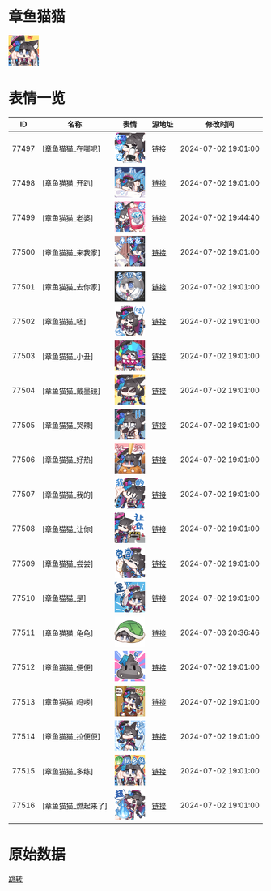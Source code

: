 # 章鱼猫猫

<img src="./cover.png" height="60" alt="cover" />

# 表情一览

|ID|名称|表情|源地址|修改时间|
|----|----|----|----|----|
|77497|[章鱼猫猫_在哪呢]|<img src="./pic/077497_%5B章鱼猫猫_在哪呢%5D.png" height="60" alt="在哪呢"/>|[链接](https://i0.hdslb.com/bfs/garb/5be4e2f466fb1f3c5493948b9c854e944e26a8f5.png)|2024-07-02 19:01:00|
|77498|[章鱼猫猫_开趴]|<img src="./pic/077498_%5B章鱼猫猫_开趴%5D.png" height="60" alt="开趴"/>|[链接](https://i0.hdslb.com/bfs/garb/af1562390e124736262c8cc230527026b54c9456.png)|2024-07-02 19:01:00|
|77499|[章鱼猫猫_老婆]|<img src="./pic/077499_%5B章鱼猫猫_老婆%5D.png" height="60" alt="老婆"/>|[链接](https://i0.hdslb.com/bfs/garb/92fe2f8ba529859d6e387959fb9a098a9429efd5.png)|2024-07-02 19:44:40|
|77500|[章鱼猫猫_来我家]|<img src="./pic/077500_%5B章鱼猫猫_来我家%5D.png" height="60" alt="来我家"/>|[链接](https://i0.hdslb.com/bfs/garb/5a4f8004355b85b9315d4ac2716c358bfb7922d2.png)|2024-07-02 19:01:00|
|77501|[章鱼猫猫_去你家]|<img src="./pic/077501_%5B章鱼猫猫_去你家%5D.png" height="60" alt="去你家"/>|[链接](https://i0.hdslb.com/bfs/garb/03abd97809ba96a949a0b06da4cc102c7e2b443b.png)|2024-07-02 19:01:00|
|77502|[章鱼猫猫_呸]|<img src="./pic/077502_%5B章鱼猫猫_呸%5D.png" height="60" alt="呸"/>|[链接](https://i0.hdslb.com/bfs/garb/cbb230003abb27440139ba3cea393b810ad63641.png)|2024-07-02 19:01:00|
|77503|[章鱼猫猫_小丑]|<img src="./pic/077503_%5B章鱼猫猫_小丑%5D.png" height="60" alt="小丑"/>|[链接](https://i0.hdslb.com/bfs/garb/b2bfd2bccd8b4652143ba8aa10dbb4a8ab5e2980.png)|2024-07-02 19:01:00|
|77504|[章鱼猫猫_戴墨镜]|<img src="./pic/077504_%5B章鱼猫猫_戴墨镜%5D.png" height="60" alt="戴墨镜"/>|[链接](https://i0.hdslb.com/bfs/garb/53a3467580093cc42874c4c4c5f7e1fe5dc40cb9.png)|2024-07-02 19:01:00|
|77505|[章鱼猫猫_哭辣]|<img src="./pic/077505_%5B章鱼猫猫_哭辣%5D.png" height="60" alt="哭辣"/>|[链接](https://i0.hdslb.com/bfs/garb/0744d9b3cb0d65f0e6d105a90017f8907fd88936.png)|2024-07-02 19:01:00|
|77506|[章鱼猫猫_好热]|<img src="./pic/077506_%5B章鱼猫猫_好热%5D.png" height="60" alt="好热"/>|[链接](https://i0.hdslb.com/bfs/garb/fec875931c076f117ae56156a0cd5760ccd85b32.png)|2024-07-02 19:01:00|
|77507|[章鱼猫猫_我的]|<img src="./pic/077507_%5B章鱼猫猫_我的%5D.png" height="60" alt="我的"/>|[链接](https://i0.hdslb.com/bfs/garb/065ad3b7a0df5c8798fab2af4e5993f7aef17b1f.png)|2024-07-02 19:01:00|
|77508|[章鱼猫猫_让你]|<img src="./pic/077508_%5B章鱼猫猫_让你%5D.png" height="60" alt="让你"/>|[链接](https://i0.hdslb.com/bfs/garb/500647fde891a861e43332f96b9b4c93bd0f29ee.png)|2024-07-02 19:01:00|
|77509|[章鱼猫猫_尝尝]|<img src="./pic/077509_%5B章鱼猫猫_尝尝%5D.png" height="60" alt="尝尝"/>|[链接](https://i0.hdslb.com/bfs/garb/75620edb3161579710673df4186fe08aec013446.png)|2024-07-02 19:01:00|
|77510|[章鱼猫猫_是]|<img src="./pic/077510_%5B章鱼猫猫_是%5D.png" height="60" alt="是"/>|[链接](https://i0.hdslb.com/bfs/garb/68c5c899febb15b27bb4e086d92e5c151bbfce0d.png)|2024-07-02 19:01:00|
|77511|[章鱼猫猫_龟龟]|<img src="./pic/077511_%5B章鱼猫猫_龟龟%5D.png" height="60" alt="龟龟"/>|[链接](https://i0.hdslb.com/bfs/garb/item/04a983c752cc1270ab75567b7555028c0adb8c75.png)|2024-07-03 20:36:46|
|77512|[章鱼猫猫_便便]|<img src="./pic/077512_%5B章鱼猫猫_便便%5D.png" height="60" alt="便便"/>|[链接](https://i0.hdslb.com/bfs/garb/8ad1f3d3f4eb3bc6836f43d8f41f7ae83b4a0893.png)|2024-07-02 19:01:00|
|77513|[章鱼猫猫_吗喽]|<img src="./pic/077513_%5B章鱼猫猫_吗喽%5D.png" height="60" alt="吗喽"/>|[链接](https://i0.hdslb.com/bfs/garb/92ad0f1b8cd94dfd5911c36533d3f614a2221450.png)|2024-07-02 19:01:00|
|77514|[章鱼猫猫_拉便便]|<img src="./pic/077514_%5B章鱼猫猫_拉便便%5D.png" height="60" alt="拉便便"/>|[链接](https://i0.hdslb.com/bfs/garb/25b5c4510fd8b9c1e35a6b49628e13424d102ce2.png)|2024-07-02 19:01:00|
|77515|[章鱼猫猫_多练]|<img src="./pic/077515_%5B章鱼猫猫_多练%5D.png" height="60" alt="多练"/>|[链接](https://i0.hdslb.com/bfs/garb/516f8b421f6ee03686d3d3b683e5ed3b31c8602b.png)|2024-07-02 19:01:00|
|77516|[章鱼猫猫_燃起来了]|<img src="./pic/077516_%5B章鱼猫猫_燃起来了%5D.png" height="60" alt="燃起来了"/>|[链接](https://i0.hdslb.com/bfs/garb/fda4d598a2dd003fcb852977888ddcb313d8b06a.png)|2024-07-02 19:01:00|

# 原始数据

[跳转](./raw.json)

